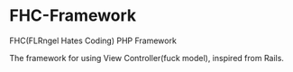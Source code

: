 FHC-Framework
=============

FHC(FLRngel Hates Coding) PHP Framework

The framework for using View Controller(fuck model), inspired from Rails.
